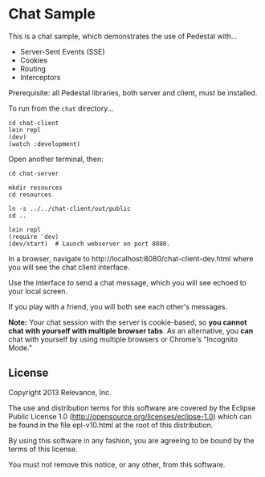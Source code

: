 # Chat Sample

This is a chat sample, which demonstrates the use of Pedestal with...

- Server-Sent Events (SSE)
- Cookies
- Routing
- Interceptors

Prerequisite: all Pedestal libraries, both server and client, must be installed.

To run from the `chat` directory...

```
cd chat-client
lein repl
(dev)
(watch :development)
```
Open another terminal, then:

```
cd chat-server

mkdir resources
cd resources

ln -s ../../chat-client/out/public
cd ..

lein repl
(require 'dev)
(dev/start)  # Launch webserver on port 8080.
```

In a browser, navigate to http://localhost:8080/chat-client-dev.html where you will see the chat client interface.

Use the interface to send a chat message, which you will see echoed to your local screen.

If you play with a friend, you will both see each other's messages.

**Note:** Your chat session with the server is cookie-based, so **you cannot chat with yourself with multiple browser tabs**. As an alternative, you **can** chat with yourself by using multiple browsers or Chrome's "Incognito Mode."


License
-------
Copyright 2013 Relevance, Inc.

The use and distribution terms for this software are covered by the
Eclipse Public License 1.0 (http://opensource.org/licenses/eclipse-1.0)
which can be found in the file epl-v10.html at the root of this distribution.

By using this software in any fashion, you are agreeing to be bound by
the terms of this license.

You must not remove this notice, or any other, from this software.
